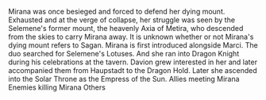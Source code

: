 


Mirana was once besieged and forced to defend her dying mount. Exhausted and at the verge of collapse, her struggle was seen by the Selemene's former mount, the heavenly Axia of Metira, who descended from the skies to carry Mirana away. It is unknown whether or not Mirana's dying mount refers to Sagan.
Mirana is first introduced alongside Marci. The duo searched for Selemene's Lotuses. And she ran into Dragon Knight during his celebrations at the tavern. Davion grew interested in her and later accompanied them from Haupstadt to the Dragon Hold. Later she ascended into the Solar Throne as the Empress of the Sun.
Allies meeting Mirana
Enemies killing Mirana
Others
